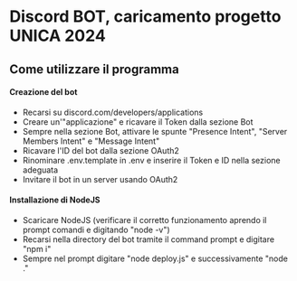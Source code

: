 # Discord BOT, caricamento progetto UNICA 2024

## Come utilizzare il programma
#### Creazione del bot
- Recarsi su discord.com/developers/applications
- Creare un'"applicazione" e ricavare il Token dalla sezione Bot
- Sempre nella sezione Bot, attivare le spunte "Presence Intent", "Server Members Intent" e "Message Intent"
- Ricavare l'ID del bot dalla sezione OAuth2
- Rinominare .env.template in .env e inserire il Token e ID nella sezione adeguata
- Invitare il bot in un server usando OAuth2
#### Installazione di NodeJS
- Scaricare NodeJS (verificare il corretto funzionamento aprendo il prompt comandi e digitando "node -v")
- Recarsi nella directory del bot tramite il command prompt e digitare "npm i"
- Sempre nel prompt digitare "node deploy.js" e successivamente "node ."
